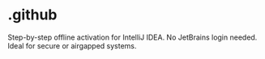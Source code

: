 # .github
Step-by-step offline activation for IntelliJ IDEA. No JetBrains login needed. Ideal for secure or airgapped systems.
